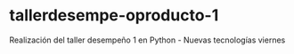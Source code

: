 # tallerdesempe-oproducto-1
Realización del taller desempeño 1 en Python -  Nuevas tecnologías viernes
